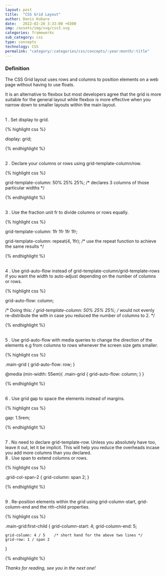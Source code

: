 ```yaml
---
layout: post
title:  "CSS Grid Layout"
author: Denis Kobare
date:   2022-02-28 3:33:00 +0300
img: /assets/img/svg/css3.svg
categories: frameworks
sub_category: css
type: concepts
technology: CSS
permalink: "category/:categories/css/concepts/:year:month/:title"
---
```


### Definition

The CSS Grid layout uses rows and columns to position elements on a web page without having to use floats.

It is an alternative to flexbox but most developers agree that the grid is more suitable for the general layout while flexbox is more effective when you narrow down to smaller layouts within the main layout.

<br>
1 . Set display to grid.

{% highlight css %}

  display: grid;
  
{% endhighlight %} 


<br>
2 . Declare your columns or rows using grid-template-column/row.

{% highlight css %}

  grid-template-column: 50% 25% 25%; /* declares 3 columns of those particular widths */

{% endhighlight %}  


<br>
3 . Use the fraction unit fr to divide columns or rows equally.

{% highlight css %}

  grid-template-column: 1fr 1fr 1fr 1fr;

  grid-template-column: repeat(4, 1fr); /* use the repeat function to achieve the same results */   

{% endhighlight %} 


<br>
4 . Use grid-auto-flow instead of grid-template-column/grid-template-rows if you want the width to auto-adjust depending on the number of columns or rows.

{% highlight css %}

  grid-auto-flow: column;

  /* Doing this: */
  grid-template-column: 50% 25% 25%; /* would not evenly re-distribute the with in case you reduced the number of columns to 2. */

{% endhighlight %} 


<br>
5 . Use grid-auto-flow with media queries to change the direction of the elements e.g from columns to rows whenever the screen size gets smaller.

{% highlight css %}

  .main-grid {
    grid-auto-flow: row;
  }

  @media (min-width: 55em){
    .main-grid {
      grid-auto-flow: column;
    }
  }

{% endhighlight %} 


<br>
6 . Use grid gap to space the elements instead of margins.

{% highlight css %}

  gap: 1.5rem;
  
{% endhighlight %} 


<br>
7 . No need to declare grid-template-row. Unless you absolutely have too, leave it out, let it be implicit. This will help you reduce the overheads incase you add more columns than you declared.


<br>
8 . Use span to extend columns or rows.

{% highlight css %}

  .grid-col-span-2 {
  grid-column: span 2;
  }
  
{% endhighlight %} 


<br>
9 . Re-position elements within the grid using grid-column-start, grid-column-end and the nth-child properties.

{% highlight css %}

  .main-grid:first-child {
    grid-column-start: 4;
    grid-column-end: 5;
  
    grid-column: 4 / 5    /* short hand for the above two lines */
    grid-row: 1 / span 2  
  }
  
{% endhighlight %} 


*Thanks for reading, see you in the next one!*
